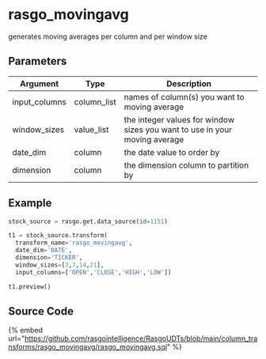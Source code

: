 

# rasgo_movingavg

generates moving averages per column and per window size

## Parameters

|   Argument    |    Type     |                                Description                                 |
| ------------- | ----------- | -------------------------------------------------------------------------- |
| input_columns | column_list | names of column(s) you want to moving average                              |
| window_sizes  | value_list  | the integer values for window sizes you want to use in your moving average |
| date_dim      | column      | the date value to order by                                                 |
| dimension     | column      | the dimension column to partition by                                       |


## Example

```python
stock_source = rasgo.get.data_source(id=1151)

t1 = stock_source.transform(
  transform_name='rasgo_movingavg',
  date_dim='DATE',
  dimension='TICKER',
  window_sizes=[3,7,14,21],
  input_columns=['OPEN','CLOSE','HIGH','LOW'])

t1.preview()

```

## Source Code

{% embed url="https://github.com/rasgointelligence/RasgoUDTs/blob/main/column_transforms/rasgo_movingavg/rasgo_movingavg.sql" %}

